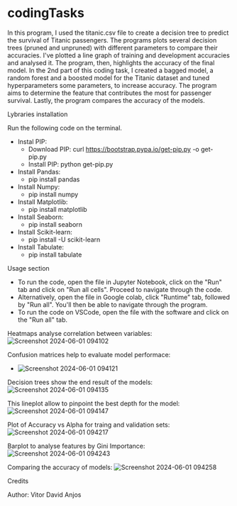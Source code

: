 # codingTasks

In this program, I used the titanic.csv file to create a decision tree to predict the survival of Titanic passengers.
The programs plots several decision trees (pruned and unpruned) with different parameters to compare their accuracies.
I've plotted a line graph of training and development accuracies and analysed it.
The program, then, highlights the accuracy of the final model.
In the 2nd part of this coding task, I created a bagged model, a random forest and a boosted model for the Titanic dataset and tuned hyperparameters some parameters, to increase accuracy.
The program aims to determine the feature that contributes the most for passenger survival.
Lastly, the program compares the accuracy of the models.



Lybraries installation

Run the following code on the terminal.

- Instal PIP:
  - Download PIP: curl https://bootstrap.pypa.io/get-pip.py -o get-pip.py
  - Install PIP: python get-pip.py
- Install Pandas:
  - pip install pandas
- Install Numpy:
  - pip install numpy
- Install Matplotlib:
  - pip install matplotlib
- Install Seaborn:
  - pip install seaborn
- Install Scikit-learn:
  - pip install -U scikit-learn
- Install Tabulate:
  - pip install tabulate



Usage section

- To run the code, open the file in Jupyter Notebook, click on the "Run" tab and click on "Run all cells". Proceed to navigate through the code.
- Alternatively, open the file in Google colab, click "Runtime" tab, followed by "Run all". You'll then be able to navigate through the program.
- To run the code on VSCode, open the file with the software and click on the "Run all" tab.

Heatmaps analyse correlation between variables:
![Screenshot 2024-06-01 094102](https://github.com/DavSilvs/codingTasks/assets/163030229/285465f3-88ac-4786-ad2c-016f1e6dc3cf)

Confusion matrices help to evaluate model performace:
- ![Screenshot 2024-06-01 094121](https://github.com/DavSilvs/codingTasks/assets/163030229/a3ba34f2-f684-4e25-8c63-6641c3639861)

Decision trees show the end result of the models:
![Screenshot 2024-06-01 094135](https://github.com/DavSilvs/codingTasks/assets/163030229/ba336e7d-5f45-4d5e-aa57-87c7dbe7d5c8)

This lineplot allow to pinpoint the best depth for the model:
![Screenshot 2024-06-01 094147](https:/github.com/DavSilvs/codingTasks/assets/163030229/8d8df52f-01af-4301-9da8-93e1fe7d5872)

Plot of Accuracy vs Alpha for traing and validation sets:
![Screenshot 2024-06-01 094217](https://github.com/DavSilvs/codingTasks/assets/163030229/f8f1b613-5e5f-401f-aaf9-20b9fe6d6359)

Barplot to analyse features by Gini Importance:
![Screenshot 2024-06-01 094243](https://github.com/DavSilvs/codingTasks/assets/163030229/53dd1fbb-81f4-4acb-bc4f-5313c6ce29d9)

Comparing the accuracy of models:
![Screenshot 2024-06-01 094258](https://github.com/DavSilvs/codingTasks/assets/163030229/9096b533-35f9-4e2b-bb92-c0dd17694ad2)




Credits

Author: 
Vitor David Anjos


